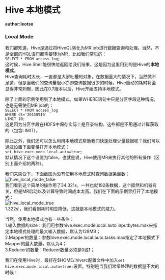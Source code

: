 # Hive 本地模式
__author:leotse__

### Local Mode
我们都知道，Hive是通过将HiveQL转化为MR job进行数据查询和处理。当然，不是全部的HQL语句都需要转为MR，比如我们常见的：  
`SELECT * FROM access_log;`  
这时候，Hive Shell能很快地返回给我们结果，这是因为这里用到的是Hive的**本地模式**。  
Hive查询耗时太长，一直都是大家吐槽的对象，在数据量大的情况下，当然微不足道，但是当我们的查询量很小亦即查询数据很少的时候，Hive启动的耗时将会显得非常刺眼，因此在0.7版本以后，Hive开始支持本地模式。

除了上面的示例使用到了本地模式，如果WHERE语句中只是分区字段这种情况，也是无需使用MR job的：  
`SELECT * FROM access_log`  
`WHERE dt='20150916'`  
`LIMIT 10;`  
这是因为分区字段在HDFS中保存实际上是目录结构，这些都是不用通过计算获取的（包含LIMIT）。

除此之外，我们还可以怎么利用本地模式帮助我们快速处理少量数据呢？我们可以通过设置下面变量打开本地模式：  
`set hive.exec.mode.local.auto=true;`  
默认情况下这个设置为false，也就是说，Hive使用MR来执行其他的所有操作（区别上面介绍的两种）。

我们来感受下，下面截图为没有使用本地模式时查询数据条目数：  
![hive_local_mode_false](https://github.com/leotse90/SparkNotes/blob/master/images/hive_local_mode_before.png)  
我们看到这个简单的操作用了34.321s，一共也就192条数据，这个固然和机器有关，但是MR启动以及计算导致时间成本太高。我们在下面的示例里打开了本地模式：  
![hive_local_mode_true](https://github.com/leotse90/SparkNotes/blob/master/images/hive_local_mode_after.png)  
1.322s!，我们看到耗时明显降低，这就是本地模式的威力。

当然，使用本地模式也有一些条件：  
1.输入数据的size：我们用参数hive.exec.mode.local.auto.inputbytes.max来指定本地模式处理的最大输入数据，默认为128MB；  
2.Mapper的数量：参数hive.exec.mode.local.auto.tasks.max指定了本地模式下Mapper的最大数量，默认为4；  
3.Reducer的数量：Reducer数量必须是0或1；

我们在使用Hive时，最好在$HOME/.hiverc配置文件中加入`set hive.exec.mode.local.auto=true;`设置。特别是当我们常常处理的数据量不大的时候！